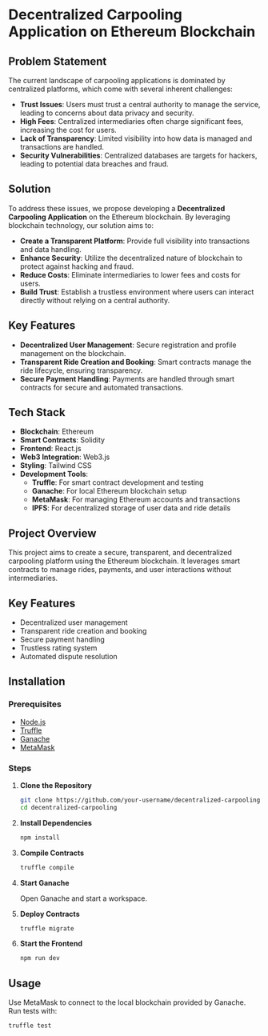 # Decentralized Carpooling Application on Ethereum Blockchain

## Problem Statement

The current landscape of carpooling applications is dominated by centralized platforms, which come with several inherent challenges:
- **Trust Issues**: Users must trust a central authority to manage the service, leading to concerns about data privacy and security.
- **High Fees**: Centralized intermediaries often charge significant fees, increasing the cost for users.
- **Lack of Transparency**: Limited visibility into how data is managed and transactions are handled.
- **Security Vulnerabilities**: Centralized databases are targets for hackers, leading to potential data breaches and fraud.

## Solution

To address these issues, we propose developing a **Decentralized Carpooling Application** on the Ethereum blockchain. By leveraging blockchain technology, our solution aims to:
- **Create a Transparent Platform**: Provide full visibility into transactions and data handling.
- **Enhance Security**: Utilize the decentralized nature of blockchain to protect against hacking and fraud.
- **Reduce Costs**: Eliminate intermediaries to lower fees and costs for users.
- **Build Trust**: Establish a trustless environment where users can interact directly without relying on a central authority.

## Key Features

- **Decentralized User Management**: Secure registration and profile management on the blockchain.
- **Transparent Ride Creation and Booking**: Smart contracts manage the ride lifecycle, ensuring transparency.
- **Secure Payment Handling**: Payments are handled through smart contracts for secure and automated transactions.

## Tech Stack

- **Blockchain**: Ethereum
- **Smart Contracts**: Solidity
- **Frontend**: React.js
- **Web3 Integration**: Web3.js
- **Styling**: Tailwind CSS
- **Development Tools**:
  - **Truffle**: For smart contract development and testing
  - **Ganache**: For local Ethereum blockchain setup
  - **MetaMask**: For managing Ethereum accounts and transactions
  - **IPFS**: For decentralized storage of user data and ride details

## Project Overview

This project aims to create a secure, transparent, and decentralized carpooling platform using the Ethereum blockchain. It leverages smart contracts to manage rides, payments, and user interactions without intermediaries.

## Key Features

- Decentralized user management
- Transparent ride creation and booking
- Secure payment handling
- Trustless rating system
- Automated dispute resolution

## Installation

### Prerequisites

- [Node.js](https://nodejs.org/)
- [Truffle](https://www.trufflesuite.com/truffle)
- [Ganache](https://www.trufflesuite.com/ganache)
- [MetaMask](https://metamask.io/)

### Steps

1. **Clone the Repository**

    ```bash
    git clone https://github.com/your-username/decentralized-carpooling.git
    cd decentralized-carpooling
    ```

2. **Install Dependencies**

    ```bash
    npm install
    ```

3. **Compile Contracts**

    ```bash
    truffle compile
    ```

4. **Start Ganache**

    Open Ganache and start a workspace.

5. **Deploy Contracts**

    ```bash
    truffle migrate
    ```

6. **Start the Frontend**

    ```bash
    npm run dev
    ```

## Usage

Use MetaMask to connect to the local blockchain provided by Ganache. Run tests with:

```bash
truffle test

